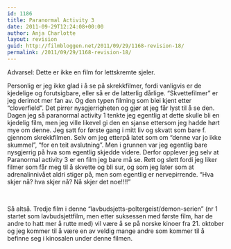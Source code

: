 ```yaml
---
id: 1186
title: Paranormal Activity 3
date: 2011-09-29T12:24:08+00:00
author: Anja Charlotte
layout: revision
guid: http://filmbloggen.net/2011/09/29/1168-revision-18/
permalink: /2011/09/29/1168-revision-18/
---
```

Advarsel: Dette er ikke en film for lettskremte sjeler.

Personlig er jeg ikke glad i å se på skrekkfilmer, fordi vanligvis er de kjedelige og forutsigbare, eller så er de latterlig dårlige. “Skvettefilmer” er jeg derimot mer fan av. Og den typen filming som blei kjent etter “cloverfield”. Det pirrer nysgjerrigheten og gjør at jeg får lyst til å se den. Dagen jeg så paranormal activity 1 tenkte jeg egentlig at dette skulle bli en kjedelig film, men jeg ville likevel gi den en sjanse ettersom jeg hadde hørt mye om denne. Jeg satt for første gang i mitt liv og skvatt som bare f. gjennom skrekkfilmen. Selv om jeg etterpå latet som om “denne var jo ikke skummel”, “for en teit avslutning”. Men i grunnen var jeg egentlig bare nysgjerrig på hva som egentlig skjedde videre. Derfor opplever jeg selv at Paranormal activity 3 er en film jeg bare må se. Rett og slett fordi jeg liker filmer som får meg til å skvette og bli sur, og som jeg later som at adrenalinnivået aldri stiger på, men som egentlig er nervepirrende. “Hva skjer nå? hva skjer nå? Nå skjer det noe!!!!”

&nbsp;

Så altså. Tredje film i denne “lavbudsjetts-poltergeist/demon-serien” (nr 1 startet som lavbudsjettfilm, men etter suksessen med første film, har de andre to hatt mer å rutte med) vil være å se på norske kinoer fra 21. oktober og jeg kommer til å være en av veldig mange andre som kommer til å befinne seg i kinosalen under denne filmen.

&nbsp;